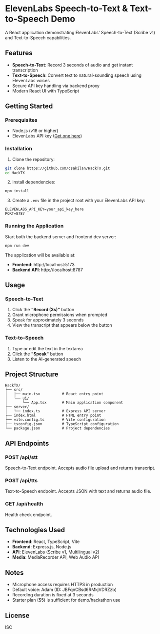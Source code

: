 # ElevenLabs Speech-to-Text & Text-to-Speech Demo

A React application demonstrating ElevenLabs' Speech-to-Text (Scribe v1) and Text-to-Speech capabilities.

## Features

- **Speech-to-Text**: Record 3 seconds of audio and get instant transcription
- **Text-to-Speech**: Convert text to natural-sounding speech using ElevenLabs voices
- Secure API key handling via backend proxy
- Modern React UI with TypeScript

## Getting Started

### Prerequisites

- Node.js (v18 or higher)
- ElevenLabs API key ([Get one here](https://elevenlabs.io/))

### Installation

1. Clone the repository:
```bash
git clone https://github.com/csakilan/HackTX.git
cd HackTX
```

2. Install dependencies:
```bash
npm install
```

3. Create a `.env` file in the project root with your ElevenLabs API key:
```
ELEVENLABS_API_KEY=your_api_key_here
PORT=8787
```

### Running the Application

Start both the backend server and frontend dev server:

```bash
npm run dev
```

The application will be available at:
- **Frontend**: http://localhost:5173
- **Backend API**: http://localhost:8787

## Usage

### Speech-to-Text
1. Click the **"Record (3s)"** button
2. Grant microphone permissions when prompted
3. Speak for approximately 3 seconds
4. View the transcript that appears below the button

### Text-to-Speech
1. Type or edit the text in the textarea
2. Click the **"Speak"** button
3. Listen to the AI-generated speech

## Project Structure

```
HackTX/
├── src/
│   ├── main.tsx          # React entry point
│   └── ui/
│       └── App.tsx       # Main application component
├── server/
│   └── index.ts          # Express API server
├── index.html            # HTML entry point
├── vite.config.ts        # Vite configuration
├── tsconfig.json         # TypeScript configuration
└── package.json          # Project dependencies
```

## API Endpoints

### POST /api/stt
Speech-to-Text endpoint. Accepts audio file upload and returns transcript.

### POST /api/tts
Text-to-Speech endpoint. Accepts JSON with text and returns audio file.

### GET /api/health
Health check endpoint.

## Technologies Used

- **Frontend**: React, TypeScript, Vite
- **Backend**: Express.js, Node.js
- **API**: ElevenLabs (Scribe v1, Multilingual v2)
- **Media**: MediaRecorder API, Web Audio API

## Notes

- Microphone access requires HTTPS in production
- Default voice: Adam (ID: JBFqnCBsd6RMkjVDRZzb)
- Recording duration is fixed at 3 seconds
- Starter plan ($5) is sufficient for demo/hackathon use

## License

ISC

